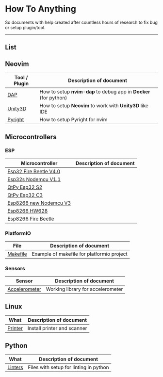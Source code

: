# How To Anything

So documents with help created after countless hours of research to fix bug or
setup plugin/tool.

---

## List

## Neovim

| Tool / Plugin | Description of document |
| --- | --- |
| [DAP](neovim/dap/README.md) | How to setup **nvim-dap** to debug app in **Docker** (for python) |
| [Unity3D](neovim/unity3d/README.md) | How to setup **Neovim** to work with **Unity3D** like IDE |
| [Pyright](neovim/lsp/pyright/README.md) | How to setup Pyright for nvim |

## Microcontrollers

### ESP

| Microcontroller | Description of document |
| --- | --- |
| [Esp32 Fire Beetle V4.0](microcontrollers/esp/esp32_fire_beetle/README.md) | |
| [Esp32s Nodemcu V1.1](microcontrollers/esp/esp32s_nodemcu_v1.1/README.md) | |
| [QtPy Esp32 S2](microcontrollers/esp/qtpy_esp32_s2/README.md) | |
| [QtPy Esp32 C3](microcontrollers/esp/qtpy_esp32_c3/README.md) | |
| [Esp8266 new Nodemcu V3](microcontrollers/esp/esp8266_new_nodemcu_v3/README.md) | |
| [Esp8266 HW628](microcontrollers/esp/esp8266_hw628/README.md) | |
| [Esp8266 Fire Beetle](/microcontrollers/esp/esp8266_fire_beetle/README.md) | |

### PlatformIO

| File | Description of document |
| --- | --- |
| [Makefile](microcontrollers/platformio/Makefile.example) | Example of makefile for platformio project |

### Sensors

| Sensor | Description of document |
| --- | --- |
| [Accelerometer](microcontrollers/sensors/accelerometers/keyes_MMA8452Q/README.md) | Working library for accelerometer |

## Linux

| What | Description of document |
| --- | --- |
| [Printer](linux/manjaro/printer/README.md) | Install printer and scanner |

## Python

| What | Description of document |
| --- | --- |
| [Linters](python/linters/README.md) | Files with setup for linting in python |

